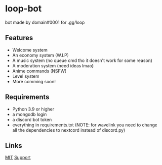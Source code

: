 # loop-bot

bot made by domain#0001 for .gg/loop

## Features
- Welcome system
- An economy system (W.I.P)
- A music system (no queue cmd tho it doesn't work for some reason)
- A moderation system (need ideas lmao)
- Anime commands (NSFW)
- Level system
- More comming soon!

## Requirements

- Python 3.9 or higher
- a mongodb login
- a discord bot token
- everything in requirements.txt (NOTE: for wavelink you need to change all the dependencies to nextcord instead of discord.py)

## Links

[MIT](https://choosealicense.com/licenses/mit/)
[Support](https://discord.gg/9j8qcsVFQX)
